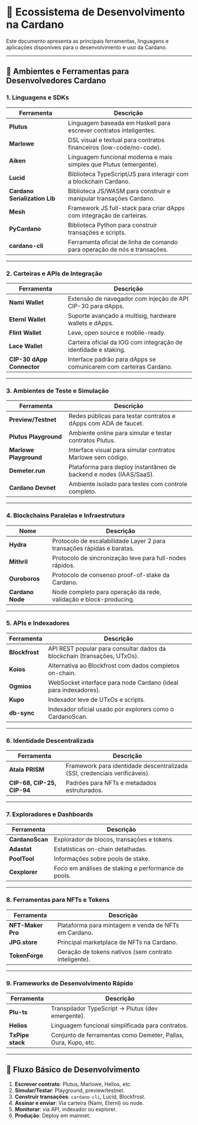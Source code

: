 
# 🧰 Ecossistema de Desenvolvimento na Cardano

Este documento apresenta as principais ferramentas, linguagens e aplicações disponíveis para o desenvolvimento e uso da Cardano.

---

## 🔧 Ambientes e Ferramentas para Desenvolvedores Cardano

### 1. Linguagens e SDKs

| Ferramenta              | Descrição                                                                 |
|-------------------------|---------------------------------------------------------------------------|
| **Plutus**              | Linguagem baseada em Haskell para escrever contratos inteligentes.        |
| **Marlowe**             | DSL visual e textual para contratos financeiros (low-code/no-code).       |
| **Aiken**               | Linguagem funcional moderna e mais simples que Plutus (emergente).       |
| **Lucid**               | Biblioteca TypeScript/JS para interagir com a blockchain Cardano.        |
| **Cardano Serialization Lib** | Biblioteca JS/WASM para construir e manipular transações Cardano.  |
| **Mesh**                | Framework JS full-stack para criar dApps com integração de carteiras.     |
| **PyCardano**           | Biblioteca Python para construir transações e scripts.                   |
| **cardano-cli**         | Ferramenta oficial de linha de comando para operação de nós e transações.|

---

### 2. Carteiras e APIs de Integração

| Ferramenta              | Descrição                                                                 |
|-------------------------|---------------------------------------------------------------------------|
| **Nami Wallet**         | Extensão de navegador com injeção de API CIP-30 para dApps.              |
| **Eternl Wallet**       | Suporte avançado a multisig, hardware wallets e dApps.                   |
| **Flint Wallet**        | Leve, open source e mobile-ready.                                        |
| **Lace Wallet**         | Carteira oficial da IOG com integração de identidade e staking.          |
| **CIP-30 dApp Connector** | Interface padrão para dApps se comunicarem com carteiras Cardano.     |

---

### 3. Ambientes de Teste e Simulação

| Ferramenta              | Descrição                                                                 |
|-------------------------|---------------------------------------------------------------------------|
| **Preview/Testnet**     | Redes públicas para testar contratos e dApps com ADA de faucet.          |
| **Plutus Playground**   | Ambiente online para simular e testar contratos Plutus.                  |
| **Marlowe Playground**  | Interface visual para simular contratos Marlowe sem código.              |
| **Demeter.run**         | Plataforma para deploy instantâneo de backend e nodes (IAAS/SaaS).       |
| **Cardano Devnet**      | Ambiente isolado para testes com controle completo.                      |

---

### 4. Blockchains Paralelas e Infraestrutura

| Nome                    | Descrição                                                                 |
|-------------------------|---------------------------------------------------------------------------|
| **Hydra**               | Protocolo de escalabilidade Layer 2 para transações rápidas e baratas.   |
| **Mithril**             | Protocolo de sincronização leve para full-nodes rápidos.                 |
| **Ouroboros**           | Protocolo de consenso proof-of-stake da Cardano.                         |
| **Cardano Node**        | Node completo para operação da rede, validação e block-producing.        |

---

### 5. APIs e Indexadores

| Ferramenta              | Descrição                                                                 |
|-------------------------|---------------------------------------------------------------------------|
| **Blockfrost**          | API REST popular para consultar dados da blockchain (transações, UTxOs). |
| **Koios**               | Alternativa ao Blockfrost com dados completos on-chain.                  |
| **Ogmios**              | WebSocket interface para node Cardano (ideal para indexadores).          |
| **Kupo**                | Indexador leve de UTxOs e scripts.                                       |
| **db-sync**             | Indexador oficial usado por explorers como o CardanoScan.                |

---

### 6. Identidade Descentralizada

| Ferramenta              | Descrição                                                                 |
|-------------------------|---------------------------------------------------------------------------|
| **Atala PRISM**         | Framework para identidade descentralizada (SSI, credenciais verificáveis).|
| **CIP-68, CIP-25, CIP-94** | Padrões para NFTs e metadados estruturados.                         |

---

### 7. Exploradores e Dashboards

| Ferramenta              | Descrição                                                                 |
|-------------------------|---------------------------------------------------------------------------|
| **CardanoScan**         | Explorador de blocos, transações e tokens.                               |
| **Adastat**             | Estatísticas on-chain detalhadas.                                        |
| **PoolTool**            | Informações sobre pools de stake.                                       |
| **Cexplorer**           | Foco em análises de staking e performance de pools.                      |

---

### 8. Ferramentas para NFTs e Tokens

| Ferramenta              | Descrição                                                                 |
|-------------------------|---------------------------------------------------------------------------|
| **NFT-Maker Pro**       | Plataforma para mintagem e venda de NFTs em Cardano.                     |
| **JPG.store**           | Principal marketplace de NFTs na Cardano.                                |
| **TokenForge**          | Geração de tokens nativos (sem contrato inteligente).                    |

---

### 9. Frameworks de Desenvolvimento Rápido

| Ferramenta              | Descrição                                                                 |
|-------------------------|---------------------------------------------------------------------------|
| **Plu-ts**              | Transpilador TypeScript → Plutus (dev emergente).                        |
| **Helios**              | Linguagem funcional simplificada para contratos.                         |
| **TxPipe stack**        | Conjunto de ferramentas como Demeter, Pallas, Oura, Kupo, etc.           |

---

## 🧭 Fluxo Básico de Desenvolvimento

1. **Escrever contrato**: Plutus, Marlowe, Helios, etc.  
2. **Simular/Testar**: Playground, preview/testnet.  
3. **Construir transações**: `cardano-cli`, Lucid, Blockfrost.  
4. **Assinar e enviar**: Via carteira (Nami, Eternl) ou node.  
5. **Monitorar**: via API, indexador ou explorer.  
6. **Produção**: Deploy em mainnet.
